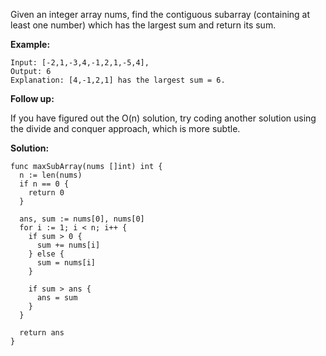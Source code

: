 Given an integer array nums, find the contiguous subarray (containing at least one number) which has the largest sum and return its sum.

**Example:**

```
Input: [-2,1,-3,4,-1,2,1,-5,4],
Output: 6
Explanation: [4,-1,2,1] has the largest sum = 6.
```

**Follow up:**

If you have figured out the O(n) solution, try coding another solution using the divide and conquer approach, which is more subtle.

**Solution:**

```golang
func maxSubArray(nums []int) int {
  n := len(nums)
  if n == 0 {
    return 0
  }

  ans, sum := nums[0], nums[0]
  for i := 1; i < n; i++ {
    if sum > 0 {
      sum += nums[i]
    } else {
      sum = nums[i]
    }

    if sum > ans {
      ans = sum
    }
  }

  return ans
}
```
